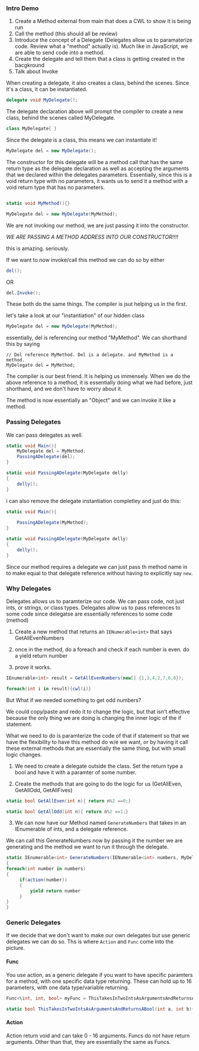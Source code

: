 ### Intro Demo

1. Create a Method external from main that does a CWL to show it is being run
2. Call the method (this should all be review)
3. Introduce the concept of a Delegate (Delegates allow us to paramaterize code. Review what a "method" actually is). Much like in JavaScript, we are able to send code into a method. 
4. Create the delegate and tell them that a class is getting created in the bacgkround
5. Talk about Invoke 

When creating a delegate, it also creates a class, behind the scenes. Since it's a class, it can be instantiated.  

```csharp
delegate void MyDelegate();

```

The delegate declaration above will prompt the compiler to create a new class, behind the scenes called MyDelegate. 

```csharp
class MyDelegate{ }
```

Since the delegate is a class, this means we can instantiate it!

```csharp
MyDelegate del = new MyDelegate();
```

The constructor for this delegate will be a method call that has the same return type as the delegate declaration as well as accepting the arguments that we declared within the delegates parameters.  Essentially, since this is a void return type with no parameters, it wants us to send it a method with a void return type that has no parameters.

```csharp

static void MyMethod(){}

MyDelegate del = new MyDelegate(MyMethod);

```

We are not invoking our method, we are just passing it into the constructor. 

*WE ARE PASSING A METHOD ADDRESS INTO OUR CONSTRUCTOR!!!!*

this is amazing. seriously. 

If we want to now invoke/call this method we can do so by either

```csharp
del();
```
OR

```csharp
del.Invoke();
```

These both do the same things. The compiler is jsut helping us in the first. 

let's take a look at our "instantiation" of our hidden class

```csharp
MyDelegate del = new MyDelegate(MyMethod);
```

essentially, del is referencing our method "MyMethod". We can shorthand this by saying 

```cshapr
// Del reference MyMethod. Del is a delegate. and MyMethod is a method. 
MyDelegate del = MyMethod;
```

The compiler is our best friend. It is helping us immensely. When we do the above reference to a method, it is essentially doing what we had before, just shorthand, and we don't have to worry about it. 

The method is now essentially an "Object" and we can invoke it like a method. 

### Passing Delegates

We can pass delegates as well. 

```csharp
static void Main(){
	MyDelegate del = MyMethod;
	PassingADelegate(del);
}

static void PassingADelegate(MyDelegate delly)
{
	delly();
}

```

i can also remove the delegate instantiation completley and just do this:

```csharp
static void Main(){
	
	PassingADelegate(MyMethod);
}

static void PassingADelegate(MyDelegate delly)
{
	delly();
}
```

Since our method requires a delegate we can just pass th method name in to make equal to that delegate reference without having to explicitly say `new`. 


### Why Delegates

Delegates allows us to paramterize our code. We can pass code, not just ints, or strings, or class types.  Delegates allow us to pass references to some code since delegatse are essentially references to some code (method)

1. Create a new method that returns an `IENumerable<int>` that says GetAllEvenNumbers

2. once in the method, do a foreach and check if each number is even. do a yield return number

3. prove it works. 

```csharp
IEnumerable<int> result = GetAllEvenNumbers(new[] {1,3,4,2,7,6,8});

foreach(int i in result){cwl(i)}
```

But What if we needed something to get odd numbers?

We could copy/paste and redo it to change the logic, but that isn't effective because the only thing we are doing is changing the inner logic of the if statement. 


What we need to do is paramterize the code of that if statement so that we have the flexibility to have this method do w/e we want, or by having it call these  external methods that are essentially the same thing, but with small logic changes. 

1. We need to create a delegate outside the class. Set the return type a bool and have it with a paramter of some number. 

2. Create the methods that are going to do the logic for us (GetAllEven, GetAllOdd, GetAllFives)

```csharp
static bool GetAllEven(int n){ return n%2 ==0;}

static bool GetAllOdd(int n){ return n%2 ==1;}
```

3. We can now have our Method named `GenerateNumbers` that takes in an IEnumerable of ints, and a delegate reference. 

We can call this GenerateNumbers now by passing it the number we are generating and the method we want to run it through the delegate. 

```csharp
static IEnumerable<int> GenerateNumbers(IENumerable<int> numbers, MyDelegate action)
{
foreach(int number in numbers)
{
	 if(action(number))
	 {
	 	 yield return number
	 }
}
}
```

### Generic Delegates

If we decide that we don't want to make our own delegates but use generic delegates we can do so. 
Ths is where `Action` and `Func` come into the picture.

#### Func
You use action, as a generic delegate if you want to have specific paramters for a method, with one specific data type returning. These can hold up to 16 parameters, with one data type/variable returning. 

```csharp
Func<\int, int, bool> myFunc = ThisTakesInTwoIntsAsArgumentsAndReturnsABool;

static bool ThisTakesInTwoIntsAsArgumentsAndReturnsABool(int a, int b){return true;}
```

#### Action

Action return void and can take 0 - 16 arguments. 
Funcs do not have return arguments. Other than that, they are essentially the same as Funcs. 









